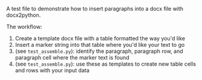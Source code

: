 A test file to demonstrate how to insert paragraphs into a docx file with docx2python.

The workflow:

1. Create a template docx file with a table formatted the way you'd like
2. Insert a marker string into that table where you'd like your text to go
3. (see `test_assemble.py`): identify the paragraph, paragraph row, and
paragraph cell where the marker text is found
4. (see `test_assemble.py`): use these as templates to create new table cells
and rows with your input data
